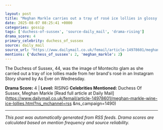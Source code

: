 ```yaml
---

layout: post
title: "Meghan Markle carries out a tray of rosé ice lollies in glossy new As Ever promo - after launching latest collection of wine on her birthday""
date: 2025-08-07 08:25:41 +0000
categories: gossip
tags: ['duchess-of-sussex', 'source-daily_mail', 'drama-rising']
drama_score: 4
primary_celebrity: duchess_of_sussex
source: daily_mail
source_url: "https://www.dailymail.co.uk/femail/article-14978601/meghan-markle-wine-ice-lollies.html?ns_mchannel=rss&1490&campaign=1490""
mentions: {'duchess_of_sussex': 2, 'meghan_markle': 2}
---
```


The Duchess of Sussex, 44, was the image of Montecito glam as she carried out a tray of ice lollies made from her brand's rosé in an Instagram Story shared by As Ever on Wednesday.

**Drama Score:** 4 | **Level:** RISING **Celebrities Mentioned:** Duchess Of Sussex, Meghan Markle [Read full article at Daily Mail](https://www.dailymail.co.uk/femail/article-14978601/meghan-markle-wine-ice-lollies.html?ns_mchannel=rss &ns_campaign=1490)

---

*This post was automatically generated from RSS feeds. Drama scores are calculated based on mention frequency and source reliability.*